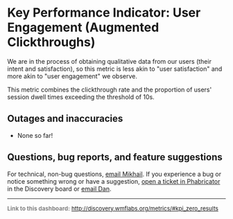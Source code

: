 Key Performance Indicator: User Engagement (Augmented Clickthroughs)
=======

We are in the process of obtaining qualitative data from our users (their intent and satisfaction), so this metric is less akin to "user satisfaction" and more akin to "user engagement" we observe.

This metric combines the clickthrough rate and the proportion of users' session dwell times exceeding the threshold of 10s.

Outages and inaccuracies
------

* None so far!

Questions, bug reports, and feature suggestions
------
For technical, non-bug questions, [email Mikhail](mailto:mpopov@wikimedia.org?subject=Dashboard%20Question). If you experience a bug or notice something wrong or have a suggestion, [open a ticket in Phabricator](https://phabricator.wikimedia.org/maniphest/task/create/?projects=Discovery) in the Discovery board or [email Dan](mailto:dgarry@wikimedia.org?subject=Dashboard%20Question).

<hr style="border-color: gray;">
<p style="font-size: small; color: gray;">
  <strong>Link to this dashboard:</strong>
  <a href="http://discovery.wmflabs.org/metrics/#kpi_zero_results">
    http://discovery.wmflabs.org/metrics/#kpi_zero_results
  </a>
</p>
